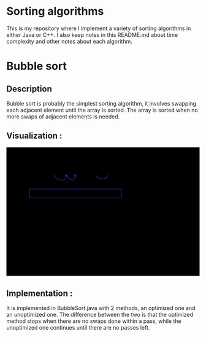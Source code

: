 # Sorting algorithms
This is my repository where I implement a variety of sorting algorithms in either Java or C++.
I also keep notes in this README.md about time complexity and other notes about each algorithm.
# Bubble sort
## Description
Bubble sort is probably the simplest sorting algorithm, it involves swapping each adjacent element until the array is sorted. The array is sorted when no more swaps of adjacent elements is needed.
## Visualization :
![bubblesort](bubble_sort.svg)
## Implementation :
It is implemented in BubbleSort.java with 2 methods, an optimized one and an unoptimized one.
The difference between the two is that the optimized method stops when there are no swaps done within a pass, while the unoptimized one continues until there are no passes left.